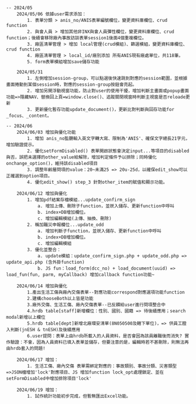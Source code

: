     -- 2024/05
        2024/05/06 依據user需求添加： 
            1. 表單分類 > anis_no/ANIS表單編號欄位，變更資料庫欄位、crud function
            2. 與會人員 > 增加其他非INX與會人員彈性欄位，變更資料庫欄位、crud function；後續會移除廠內事故訪談表單session1後面4個重複欄位。
            3. 廠區清單管理 > 增加 local管理(crud模組)、篩選模組，變更資料庫欄位、crud function
            4. 廠區清單管理 > local_id/廠別添加 所有ANIS現有廠處單位，共118筆。
            5. form表單模組增加save儲存功能

        2024/05/31 
            1. 左側增加session-group，可以點選後快速跳到對應的session範圍，並根據畫面捲動到某個session時，對應的session-group按鈕會亮起。
            2. 增加另開浮動視窗功能，防止對user的使用干擾，增加判斷主畫面或popup畫面功能=>隱藏NAV、替換回上頁=window.close()、追蹤關閉視窗時判斷主視窗是否reloade更新
            3. 更新優化暫存功能update_document()，更新比對判斷與回存功能for _focus、_content。

    -- 2024/06
        2024/06/03 增加與優化功能
            1. 增加 anis_no監聽輸入英文字轉大寫、限制為'ANIS'、確保文字總長21字元，增加驗證提示。
            2. 優化setFormDisabled() 表單開啟狀態會決定input...等項目的disabled與否，誤把未選擇的other_value給解除，增加判定條件予以排除；同時優化onchange_option()，維持該disabled項目
            3. 調整年齡層問項的value：20~未滿25 => 20u-25d，以確保edit_show可以正確選到option項目。
            4. 優化edit_show() step_3 針對other_item的賦值和顯示功能。

        2024/06/12 增加與優化
            1. 增加pdf結案存檔模組...update_confirm_sign
                a. 增加上傳、刪除子function，並崁入儲存、更新function中呼叫
                b. index+DB增加欄位。
                c. 增加編輯模組(上傳、抽換、刪除)
            2. 稱加職災申報欄位...update_odd
                a. 增加判斷子function，並崁入儲存、更新function中呼叫
                b. index+DB增加欄位。
                c. 增加編輯模組
            3. 優化並整合：
                a. update模組：update_confirm_sign.php + update_odd.php => update_api.php (含外掛function)
                b. JS fun：load_form(dcc_no) + load_document(uuid) => load_fun(fun, parm, myCallback) 增加callback function功能~

        2024/06/14 增加與優化
            1.產出生活工傷與廠內交傷表單--對應功能correspond對應選項功能function
            2.建構chooseBoth以上皆是功能
            3.廠外交傷、生活工傷、廠內交傷表單--已反饋給user進行問項整合中
            4.hrdb table[staff]新增欄位：性別、國別、國籍 => 待後續應用；search modal新增以上欄位
            5.hrdb table[dept]新增北廠環安清單(8N050500及轄下單位)，=> 供員工膯入判斷(jnESH & tnESH)及後續應用 
            6.user提問：表單上由hrdb所載入的人員資料，是否會因為該員離職後而消失? 實作驗證：不會，因為人員資料已填入表單並儲存，但要注意的是，編輯時若不甚刪除，則無法再由hrdb套入的問題!

        2024/06/17 增加：
            1. 生活工傷、廠內交傷 表單需綁定對應的：事故類別、事故分類、災害類型=>JSON檔增加'lock'對應項目、JS 增加function lock_opt處理鎖定、並在setFormDisabled中增加排除項目'lock'

        2024/06/19 增加：
            1. 試作統計功能初步完成，但暫無匯出Excel功能。